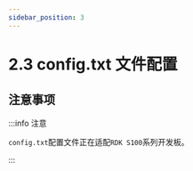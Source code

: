 ```yaml
---
sidebar_position: 3
---
```


# 2.3 config.txt 文件配置

## 注意事项

:::info 注意

`config.txt`配置文件正在适配`RDK S100`系列开发板。

:::
